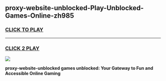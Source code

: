 
## proxy-website-unblocked-Play-Unblocked-Games-Online-zh985
<h3>
<a href="https://premium76.site?title=proxy-website-unblocked&ref=25A">CLICK TO PLAY</a></h3>
<hr>

<h3>
<a href="https://premium76.site?title=proxy-website-unblocked&ref=25A">CLICK 2 PLAY</a>
  
</h3>

<a href="https://premium76.site?title=proxy-website-unblocked&ref=25A"><img src="https://clearcache.store/games.png"></a>


**proxy-website-unblocked games unblocked: Your Gateway to Fun and Accessible Online Gaming**
